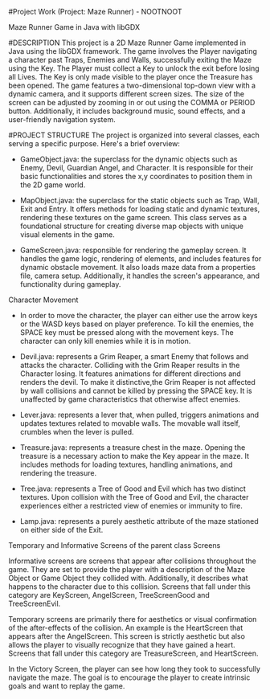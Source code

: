 #Project Work (Project: Maze Runner) - NOOTNOOT

Maze Runner Game in Java with libGDX

#DESCRIPTION
This project is a 2D Maze Runner Game implemented in Java using the libGDX framework.
The game involves the Player navigating a character past Traps, Enemies and Walls, successfully exiting the Maze using the Key.
The Player must collect a Key to unlock the exit before losing all Lives.
The Key is only made visible to the player once the Treasure has been opened.
The game features a two-dimensional top-down view with a dynamic camera, and it supports different screen sizes.
The size of the screen can be adjusted by zooming in or out using the COMMA or PERIOD button.
Additionally, it includes background music, sound effects, and a user-friendly navigation system.

#PROJECT STRUCTURE
The project is organized into several classes, each serving a specific purpose. Here's a brief overview:

- GameObject.java: the superclass for the dynamic objects such as Enemy, Devil, Guardian Angel, and Character.
It is responsible for their basic functionalities and stores the x,y coordinates to position them in the 2D game world.

- MapObject.java: the superclass for the static objects such as Trap, Wall, Exit and Entry. It offers methods for loading
static and dynamic textures, rendering these textures on the game screen. This class serves as a foundational structure
for creating diverse map objects with unique visual elements in the game.

- GameScreen.java: responsible for rendering the gameplay screen. It handles the game logic, rendering of elements,
and includes features for dynamic obstacle movement. It also loads maze data from a properties file, camera setup.
Additionally, it handles the screen's appearance, and functionality during gameplay.

Character Movement
- In order to move the character, the player can either use the arrow keys or the WASD keys based on player preference.
To kill the enemies, the SPACE key must be pressed along with the movement keys. The character can only kill enemies
while it is in motion.


- Devil.java: represents a Grim Reaper, a smart Enemy that follows and attacks the character.
Colliding with the Grim Reaper results in the Character losing. It features animations for different directions
and renders the devil. To make it distinctive,the Grim Reaper is not affected by wall collisions and
cannot be killed by pressing the SPACE key. It is unaffected by game characteristics that otherwise affect enemies.

- Lever.java: represents a lever that, when pulled, triggers animations and updates textures related to movable walls.
The movable wall itself, crumbles when the lever is pulled.

- Treasure.java: represents a treasure chest in the maze. Opening the treasure is a necessary action to make the Key
appear in the maze. It includes methods for loading textures, handling animations, and rendering the treasure.

- Tree.java: represents a Tree of Good and Evil which has two distinct textures. Upon collision with
the Tree of Good and Evil, the character experiences either a restricted view of enemies or immunity to fire.

- Lamp.java: represents a purely aesthetic attribute of the maze stationed on either side of the Exit.

Temporary and Informative Screens of the parent class Screens

Informative screens are screens that appear after collisions throughout the game. They are set to provide the player with
a description of the Maze Object or Game Object they collided with. Additionally, it describes what happens to the character
due to this collision. Screens that fall under this category are KeyScreen, AngelScreen, TreeScreenGood and TreeScreenEvil.

Temporary screens are primarily there for aesthetics or visual confirmation of the after-effects of the collision.
An example is the HeartScreen that appears after the AngelScreen. This screen is strictly aesthetic but also allows
the player to visually recognize that they have gained a heart. Screens that fall under this category are TreasureScreen,
and HeartScreen.

In the Victory Screen, the player can see how long they took to successfully navigate the maze. The goal is to encourage
 the player to create intrinsic goals and want to replay the game.
